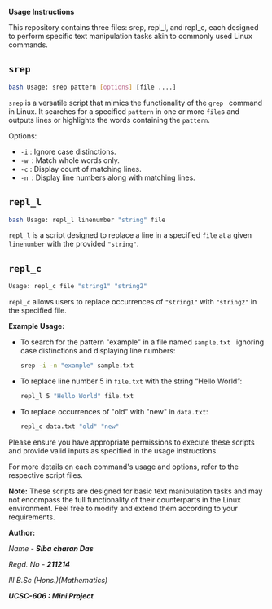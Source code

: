 **Usage Instructions**

This repository contains three files: srep, repl_l, and repl_c, each designed to perform specific text manipulation tasks akin to commonly used Linux commands.

## `srep`
```bash
bash Usage: srep pattern [options] [file ....] 
```

`srep` is a versatile script that mimics the functionality of the `grep ` command in Linux. It searches for a specified `pattern` in one or more `file`s and outputs lines or highlights the words containing the `pattern`.

Options:

- `-i` : Ignore case distinctions.
- `-w `: Match whole words only.
- `-c` : Display count of matching lines.
- `-n `: Display line numbers along with matching lines.



## `repl_l`
```bash
bash Usage: repl_l linenumber "string" file
```

`repl_l` is a script designed to replace a line in a specified `file` at a given `linenumber` with the provided `"string"`.



## `repl_c`
```bash
Usage: repl_c file "string1" "string2"
```



`repl_c` allows users to replace occurrences of `"string1"` with `"string2"` in the specified file.



**Example Usage:**

- To search for the pattern "example" in a file named `sample.txt ` ignoring case distinctions and displaying line numbers:

  ```bash
  srep -i -n "example" sample.txt
  ```

- To replace line number 5 in `file.txt` with the string “Hello World”:

  ```bash
  repl_l 5 "Hello World" file.txt
  ```

- To replace occurrences of "old" with "new" in `data.txt`:

  ```bash
  repl_c data.txt "old" "new"
  ```

Please ensure you have appropriate permissions to execute these scripts and provide valid inputs as specified in the usage instructions.

For more details on each command's usage and options, refer to the respective script files.

**Note:**
These scripts are designed for basic text manipulation tasks and may not encompass the full functionality of their counterparts in the Linux environment. Feel free to modify and extend them according to your requirements.

**Author:**

*Name - **Siba charan Das***

*Regd. No - **211214***

*III B.Sc (Hons.)(Mathematics)*

***UCSC-606 : Mini Project***